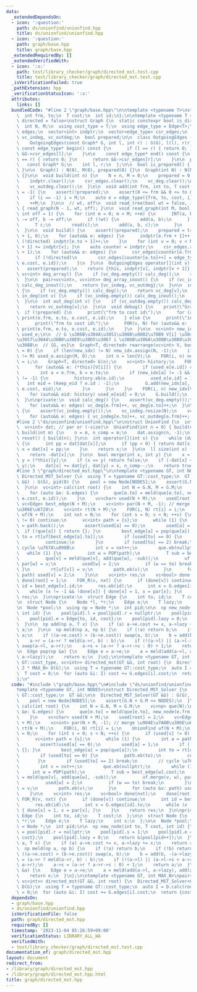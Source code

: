 ```yaml
---
data:
  _extendedDependsOn:
  - icon: ':question:'
    path: ds/unionfind/unionfind.hpp
    title: ds/unionfind/unionfind.hpp
  - icon: ':question:'
    path: graph/base.hpp
    title: graph/base.hpp
  _extendedRequiredBy: []
  _extendedVerifiedWith:
  - icon: ':x:'
    path: test/library_checker/graph/directed_mst.test.cpp
    title: test/library_checker/graph/directed_mst.test.cpp
  _isVerificationFailed: true
  _pathExtension: hpp
  _verificationStatusIcon: ':x:'
  attributes:
    links: []
  bundledCode: "#line 2 \"graph/base.hpp\"\n\ntemplate <typename T>\nstruct Edge {\n\
    \  int frm, to;\n  T cost;\n  int id;\n};\n\ntemplate <typename T = int, bool\
    \ directed = false>\nstruct Graph {\n  static constexpr bool is_directed = directed;\n\
    \  int N, M;\n  using cost_type = T;\n  using edge_type = Edge<T>;\n  vector<edge_type>\
    \ edges;\n  vector<int> indptr;\n  vector<edge_type> csr_edges;\n  vc<int> vc_deg,\
    \ vc_indeg, vc_outdeg;\n  bool prepared;\n\n  class OutgoingEdges {\n  public:\n\
    \    OutgoingEdges(const Graph* G, int l, int r) : G(G), l(l), r(r) {}\n\n   \
    \ const edge_type* begin() const {\n      if (l == r) { return 0; }\n      return\
    \ &G->csr_edges[l];\n    }\n\n    const edge_type* end() const {\n      if (l\
    \ == r) { return 0; }\n      return &G->csr_edges[r];\n    }\n\n  private:\n \
    \   const Graph* G;\n    int l, r;\n  };\n\n  bool is_prepared() { return prepared;\
    \ }\n\n  Graph() : N(0), M(0), prepared(0) {}\n  Graph(int N) : N(N), M(0), prepared(0)\
    \ {}\n\n  void build(int n) {\n    N = n, M = 0;\n    prepared = 0;\n    edges.clear();\n\
    \    indptr.clear();\n    csr_edges.clear();\n    vc_deg.clear();\n    vc_indeg.clear();\n\
    \    vc_outdeg.clear();\n  }\n\n  void add(int frm, int to, T cost = 1, int i\
    \ = -1) {\n    assert(!prepared);\n    assert(0 <= frm && 0 <= to && to < N);\n\
    \    if (i == -1) i = M;\n    auto e = edge_type({frm, to, cost, i});\n    edges.eb(e);\n\
    \    ++M;\n  }\n\n  // wt, off\n  void read_tree(bool wt = false, int off = 1)\
    \ { read_graph(N - 1, wt, off); }\n\n  void read_graph(int M, bool wt = false,\
    \ int off = 1) {\n    for (int m = 0; m < M; ++m) {\n      INT(a, b);\n      a\
    \ -= off, b -= off;\n      if (!wt) {\n        add(a, b);\n      } else {\n  \
    \      T c;\n        read(c);\n        add(a, b, c);\n      }\n    }\n    build();\n\
    \  }\n\n  void build() {\n    assert(!prepared);\n    prepared = true;\n    indptr.assign(N\
    \ + 1, 0);\n    for (auto&& e: edges) {\n      indptr[e.frm + 1]++;\n      if\
    \ (!directed) indptr[e.to + 1]++;\n    }\n    for (int v = 0; v < N; ++v) { indptr[v\
    \ + 1] += indptr[v]; }\n    auto counter = indptr;\n    csr_edges.resize(indptr.back()\
    \ + 1);\n    for (auto&& e: edges) {\n      csr_edges[counter[e.frm]++] = e;\n\
    \      if (!directed)\n        csr_edges[counter[e.to]++] = edge_type({e.to, e.frm,\
    \ e.cost, e.id});\n    }\n  }\n\n  OutgoingEdges operator[](int v) const {\n \
    \   assert(prepared);\n    return {this, indptr[v], indptr[v + 1]};\n  }\n\n \
    \ vc<int> deg_array() {\n    if (vc_deg.empty()) calc_deg();\n    return vc_deg;\n\
    \  }\n\n  pair<vc<int>, vc<int>> deg_array_inout() {\n    if (vc_indeg.empty())\
    \ calc_deg_inout();\n    return {vc_indeg, vc_outdeg};\n  }\n\n  int deg(int v)\
    \ {\n    if (vc_deg.empty()) calc_deg();\n    return vc_deg[v];\n  }\n\n  int\
    \ in_deg(int v) {\n    if (vc_indeg.empty()) calc_deg_inout();\n    return vc_indeg[v];\n\
    \  }\n\n  int out_deg(int v) {\n    if (vc_outdeg.empty()) calc_deg_inout();\n\
    \    return vc_outdeg[v];\n  }\n\n  void debug() {\n    print(\"Graph\");\n  \
    \  if (!prepared) {\n      print(\"frm to cost id\");\n      for (auto&& e: edges)\
    \ print(e.frm, e.to, e.cost, e.id);\n    } else {\n      print(\"indptr\", indptr);\n\
    \      print(\"frm to cost id\");\n      FOR(v, N) for (auto&& e: (*this)[v])\
    \ print(e.frm, e.to, e.cost, e.id);\n    }\n  }\n\n  vc<int> new_idx;\n  vc<bool>\
    \ used_e;\n\n  // G \u306B\u304A\u3051\u308B\u9802\u70B9 V[i] \u304C\u3001\u65B0\
    \u3057\u3044\u30B0\u30E9\u30D5\u3067 i \u306B\u306A\u308B\u3088\u3046\u306B\u3059\
    \u308B\n  // {G, es}\n  Graph<T, directed> rearrange(vc<int> V, bool keep_eid\
    \ = 0) {\n    if (len(new_idx) != N) new_idx.assign(N, -1);\n    if (len(used_e)\
    \ != M) used_e.assign(M, 0);\n    int n = len(V);\n    FOR(i, n) new_idx[V[i]]\
    \ = i;\n    Graph<T, directed> G(n);\n    vc<int> history;\n    FOR(i, n) {\n\
    \      for (auto&& e: (*this)[V[i]]) {\n        if (used_e[e.id]) continue;\n\
    \        int a = e.frm, b = e.to;\n        if (new_idx[a] != -1 && new_idx[b]\
    \ != -1) {\n          history.eb(e.id);\n          used_e[e.id] = 1;\n       \
    \   int eid = (keep_eid ? e.id : -1);\n          G.add(new_idx[a], new_idx[b],\
    \ e.cost, eid);\n        }\n      }\n    }\n    FOR(i, n) new_idx[V[i]] = -1;\n\
    \    for (auto&& eid: history) used_e[eid] = 0;\n    G.build();\n    return G;\n\
    \  }\n\nprivate:\n  void calc_deg() {\n    assert(vc_deg.empty());\n    vc_deg.resize(N);\n\
    \    for (auto&& e: edges) vc_deg[e.frm]++, vc_deg[e.to]++;\n  }\n\n  void calc_deg_inout()\
    \ {\n    assert(vc_indeg.empty());\n    vc_indeg.resize(N);\n    vc_outdeg.resize(N);\n\
    \    for (auto&& e: edges) { vc_indeg[e.to]++, vc_outdeg[e.frm]++; }\n  }\n};\n\
    #line 2 \"ds/unionfind/unionfind.hpp\"\n\nstruct UnionFind {\n  int n, n_comp;\n\
    \  vc<int> dat; // par or (-size)\n  UnionFind(int n = 0) { build(n); }\n\n  void\
    \ build(int m) {\n    n = m, n_comp = m;\n    dat.assign(n, -1);\n  }\n\n  void\
    \ reset() { build(n); }\n\n  int operator[](int x) {\n    while (dat[x] >= 0)\
    \ {\n      int pp = dat[dat[x]];\n      if (pp < 0) { return dat[x]; }\n     \
    \ x = dat[x] = pp;\n    }\n    return x;\n  }\n\n  ll size(int x) {\n    x = (*this)[x];\n\
    \    return -dat[x];\n  }\n\n  bool merge(int x, int y) {\n    x = (*this)[x],\
    \ y = (*this)[y];\n    if (x == y) return false;\n    if (-dat[x] < -dat[y]) swap(x,\
    \ y);\n    dat[x] += dat[y], dat[y] = x, n_comp--;\n    return true;\n  }\n};\n\
    #line 3 \"graph/directed_mst.hpp\"\n\ntemplate <typename GT, int NODES>\nstruct\
    \ Directed_MST_Solver {\n  using T = typename GT::cost_type;\n  GT &G;\n\n  Directed_MST_Solver(GT\
    \ &G) : G(G), pid(0) {\n    pool = new Node[NODES];\n    assert(G.N + G.M <= NODES);\n\
    \  }\n\n  vc<int> calc(int root) {\n    int N = G.N, M = G.M;\n    vc<np> que(N);\n\
    \    for (auto &e: G.edges) {\n      que[e.to] = meld(que[e.to], new_node(e.frm,\
    \ e.cost, e.id));\n    }\n    vc<char> used(N + M);\n    used[root] = 2;\n   \
    \ vc<Edge> best_edge(N + M);\n    vc<int> par(N + M, -1); // merge \u904E\u7A0B\
    \u306E\u6728\n    vc<int> rt(N + M);\n    FOR(i, N) rt[i] = i;\n    UnionFind\
    \ uf(N + M);\n    int nxt = N;\n    for (int s = 0; s < N; ++s) {\n      if (used[s]\
    \ != 0) continue;\n      vc<int> path = {s};\n      while (1) {\n        int a\
    \ = path.back();\n        assert(used[a] == 0);\n        used[a] = 1;\n      \
    \  if (!que[a]) { return {}; }\n        best_edge[a] = pop(que[a]);\n        int\
    \ to = rt[uf[best_edge[a].to]];\n        if (used[to] == 0) {\n          path.eb(to);\n\
    \          continue;\n        }\n        if (used[to] == 2) break;\n        //\
    \ cycle \u767A\u898B\n        int v = nxt++;\n        que.eb(nullptr);\n     \
    \   while (1) {\n          int w = POP(path);\n          T sub = best_edge[w].cost;\n\
    \          que[v] = meld(que[v], add(que[w], -sub));\n          uf.merge(v, w),\
    \ par[w] = v;\n          used[w] = 2;\n          if (w == to) break;\n       \
    \ }\n        rt[uf[v]] = v;\n        path.eb(v);\n      }\n      for (auto &v:\
    \ path) used[v] = 2;\n    }\n\n    vc<int> res;\n    vc<bool> done(nxt);\n   \
    \ done[root] = 1;\n    FOR_R(v, nxt) {\n      if (done[v]) continue;\n      int\
    \ id = best_edge[v].id;\n      res.eb(id);\n      int x = G.edges[id].to;\n  \
    \    while (x != -1 && !done[x]) { done[x] = 1, x = par[x]; }\n    }\n    return\
    \ res;\n  }\n\nprivate:\n  struct Edge {\n    int to, id;\n    T cost;\n  };\n\
    \n  struct Node {\n    Node *l, *r;\n    Edge e;\n    T lazy;\n    int s;\n  };\n\
    \n  Node *pool;\n  using np = Node *;\n  int pid;\n\n  np new_node(int to, T cost,\
    \ int id) {\n    pool[pid].l = pool[pid].r = nullptr;\n    pool[pid].s = 1;\n\
    \    pool[pid].e = Edge{to, id, cost};\n    pool[pid].lazy = 0;\n    return &(pool[pid++]);\n\
    \  }\n\n  np add(np a, T x) {\n    if (a) a->e.cost += x, a->lazy += x;\n    return\
    \ a;\n  }\n\n  np meld(np a, np b) {\n    if (!a) return b;\n    if (!b) return\
    \ a;\n    if ((a->e.cost) > (b->e.cost)) swap(a, b);\n    b = add(b, -(a->lazy));\n\
    \    a->r = (a->r ? meld(a->r, b) : b);\n    if (!(a->l) || (a->l->s < a->r->s))\
    \ swap(a->l, a->r);\n    a->s = (a->r ? a->r->s : 0) + 1;\n    return a;\n  }\n\
    \n  Edge pop(np &a) {\n    Edge e = a->e;\n    a = meld(add(a->l, a->lazy), add(a->r,\
    \ a->lazy));\n    return e;\n  }\n};\n\ntemplate <typename GT, int MAX_N>\npair<typename\
    \ GT::cost_type, vc<int>> directed_mst(GT &G, int root) {\n  Directed_MST_Solver<GT,\
    \ 2 * MAX_N> D(G);\n  using T = typename GT::cost_type;\n  auto I = D.calc(root);\n\
    \  T cost = 0;\n  for (auto &i: I) cost += G.edges[i].cost;\n  return {cost, I};\n\
    };\n"
  code: "#include \"graph/base.hpp\"\n#include \"ds/unionfind/unionfind.hpp\"\n\n\
    template <typename GT, int NODES>\nstruct Directed_MST_Solver {\n  using T = typename\
    \ GT::cost_type;\n  GT &G;\n\n  Directed_MST_Solver(GT &G) : G(G), pid(0) {\n\
    \    pool = new Node[NODES];\n    assert(G.N + G.M <= NODES);\n  }\n\n  vc<int>\
    \ calc(int root) {\n    int N = G.N, M = G.M;\n    vc<np> que(N);\n    for (auto\
    \ &e: G.edges) {\n      que[e.to] = meld(que[e.to], new_node(e.frm, e.cost, e.id));\n\
    \    }\n    vc<char> used(N + M);\n    used[root] = 2;\n    vc<Edge> best_edge(N\
    \ + M);\n    vc<int> par(N + M, -1); // merge \u904E\u7A0B\u306E\u6728\n    vc<int>\
    \ rt(N + M);\n    FOR(i, N) rt[i] = i;\n    UnionFind uf(N + M);\n    int nxt\
    \ = N;\n    for (int s = 0; s < N; ++s) {\n      if (used[s] != 0) continue;\n\
    \      vc<int> path = {s};\n      while (1) {\n        int a = path.back();\n\
    \        assert(used[a] == 0);\n        used[a] = 1;\n        if (!que[a]) { return\
    \ {}; }\n        best_edge[a] = pop(que[a]);\n        int to = rt[uf[best_edge[a].to]];\n\
    \        if (used[to] == 0) {\n          path.eb(to);\n          continue;\n \
    \       }\n        if (used[to] == 2) break;\n        // cycle \u767A\u898B\n\
    \        int v = nxt++;\n        que.eb(nullptr);\n        while (1) {\n     \
    \     int w = POP(path);\n          T sub = best_edge[w].cost;\n          que[v]\
    \ = meld(que[v], add(que[w], -sub));\n          uf.merge(v, w), par[w] = v;\n\
    \          used[w] = 2;\n          if (w == to) break;\n        }\n        rt[uf[v]]\
    \ = v;\n        path.eb(v);\n      }\n      for (auto &v: path) used[v] = 2;\n\
    \    }\n\n    vc<int> res;\n    vc<bool> done(nxt);\n    done[root] = 1;\n   \
    \ FOR_R(v, nxt) {\n      if (done[v]) continue;\n      int id = best_edge[v].id;\n\
    \      res.eb(id);\n      int x = G.edges[id].to;\n      while (x != -1 && !done[x])\
    \ { done[x] = 1, x = par[x]; }\n    }\n    return res;\n  }\n\nprivate:\n  struct\
    \ Edge {\n    int to, id;\n    T cost;\n  };\n\n  struct Node {\n    Node *l,\
    \ *r;\n    Edge e;\n    T lazy;\n    int s;\n  };\n\n  Node *pool;\n  using np\
    \ = Node *;\n  int pid;\n\n  np new_node(int to, T cost, int id) {\n    pool[pid].l\
    \ = pool[pid].r = nullptr;\n    pool[pid].s = 1;\n    pool[pid].e = Edge{to, id,\
    \ cost};\n    pool[pid].lazy = 0;\n    return &(pool[pid++]);\n  }\n\n  np add(np\
    \ a, T x) {\n    if (a) a->e.cost += x, a->lazy += x;\n    return a;\n  }\n\n\
    \  np meld(np a, np b) {\n    if (!a) return b;\n    if (!b) return a;\n    if\
    \ ((a->e.cost) > (b->e.cost)) swap(a, b);\n    b = add(b, -(a->lazy));\n    a->r\
    \ = (a->r ? meld(a->r, b) : b);\n    if (!(a->l) || (a->l->s < a->r->s)) swap(a->l,\
    \ a->r);\n    a->s = (a->r ? a->r->s : 0) + 1;\n    return a;\n  }\n\n  Edge pop(np\
    \ &a) {\n    Edge e = a->e;\n    a = meld(add(a->l, a->lazy), add(a->r, a->lazy));\n\
    \    return e;\n  }\n};\n\ntemplate <typename GT, int MAX_N>\npair<typename GT::cost_type,\
    \ vc<int>> directed_mst(GT &G, int root) {\n  Directed_MST_Solver<GT, 2 * MAX_N>\
    \ D(G);\n  using T = typename GT::cost_type;\n  auto I = D.calc(root);\n  T cost\
    \ = 0;\n  for (auto &i: I) cost += G.edges[i].cost;\n  return {cost, I};\n};\n"
  dependsOn:
  - graph/base.hpp
  - ds/unionfind/unionfind.hpp
  isVerificationFile: false
  path: graph/directed_mst.hpp
  requiredBy: []
  timestamp: '2023-11-04 05:26:59+09:00'
  verificationStatus: LIBRARY_ALL_WA
  verifiedWith:
  - test/library_checker/graph/directed_mst.test.cpp
documentation_of: graph/directed_mst.hpp
layout: document
redirect_from:
- /library/graph/directed_mst.hpp
- /library/graph/directed_mst.hpp.html
title: graph/directed_mst.hpp
---
```

